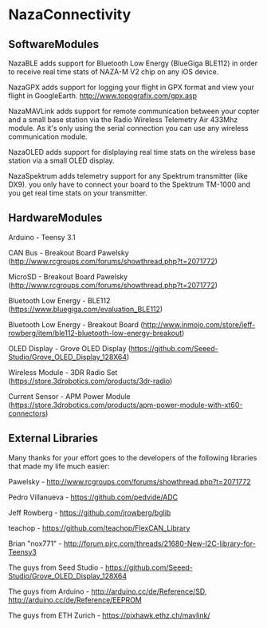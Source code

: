 NazaConnectivity
================

SoftwareModules
---------------

NazaBLE
adds support for Bluetooth Low Energy (BlueGiga BLE112) in order to receive real time stats of NAZA-M V2 chip on any iOS device.

NazaGPX
adds support for logging your flight in GPX format and view your flight in GoogleEarth.
http://www.topografix.com/gpx.asp

NazaMAVLink
adds support for remote communication between your copter and a small base station via the Radio Wireless Telemetry Air 433Mhz module.
As it's only using the serial connection you can use any wireless communication module.

NazaOLED
adds support for dislplaying real time stats on the wireless base station via a small OLED display.

NazaSpektrum
adds telemetry support for any Spektrum transmitter (like DX9).
you only have to connect your board to the Spektrum TM-1000 and you get real time stats on your transmitter.


HardwareModules
---------------

Arduino - Teensy 3.1

CAN Bus - Breakout Board Pawelsky (http://www.rcgroups.com/forums/showthread.php?t=2071772)

MicroSD - Breakout Board Pawelsky (http://www.rcgroups.com/forums/showthread.php?t=2071772)

Bluetooth Low Energy - BLE112 (https://www.bluegiga.com/evaluation_BLE112)

Bluetooth Low Energy - Breakout Board
(http://www.inmojo.com/store/jeff-rowberg/item/ble112-bluetooth-low-energy-breakout)

OLED Display - Grove OLED Display (https://github.com/Seeed-Studio/Grove_OLED_Display_128X64)

Wireless Module - 3DR Radio Set (https://store.3drobotics.com/products/3dr-radio)

Current Sensor - APM Power Module (https://store.3drobotics.com/products/apm-power-module-with-xt60-connectors)


External Libraries
------------------

Many thanks for your effort goes to the developers of the following libraries that made my life much easier:

Pawelsky - http://www.rcgroups.com/forums/showthread.php?t=2071772

Pedro Villanueva - https://github.com/pedvide/ADC

Jeff Rowberg - https://github.com/jrowberg/bglib

teachop - https://github.com/teachop/FlexCAN_Library

Brian "nox771" - http://forum.pjrc.com/threads/21680-New-I2C-library-for-Teensy3

The guys from Seed Studio - https://github.com/Seeed-Studio/Grove_OLED_Display_128X64

The guys from Arduino - http://arduino.cc/de/Reference/SD, http://arduino.cc/de/Reference/EEPROM

The guys from ETH Zurich - https://pixhawk.ethz.ch/mavlink/
